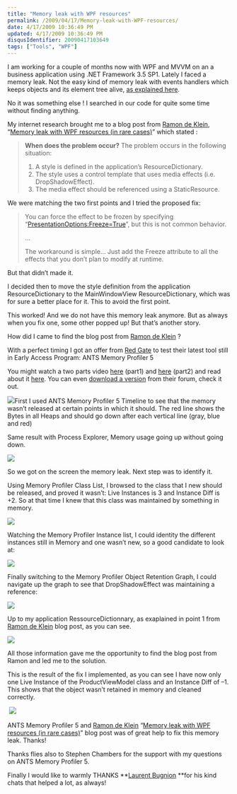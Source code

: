 ```yaml
---
title: "Memory leak with WPF resources"
permalink: /2009/04/17/Memory-leak-with-WPF-resources/
date: 4/17/2009 10:36:49 PM
updated: 4/17/2009 10:36:49 PM
disqusIdentifier: 20090417103649
tags: ["Tools", "WPF"]
---
```

I am working for a couple of months now with WPF and MVVM on an a business application using .NET Framework 3.5 SP1. Lately I faced a memory leak. Not the easy kind of memory leak with events handlers which keeps objects and its element tree alive, [as explained here](http://blogs.msdn.com/jgoldb/archive/2008/02/04/finding-memory-leaks-in-wpf-based-applications.aspx).

No it was something else ! I searched in our code for quite some time without finding anything.
<!-- more -->

My internet research brought me to a blog post from [Ramon de Klein](http://blog.ramondeklein.nl/?page_id=2), “[Memory leak with WPF resources (in rare cases)](http://blog.ramondeklein.nl/?p=58)” which stated :

> **When does the problem occur?**
> The problem occurs in the following situation:
> 
> 1.  A style is defined in the application’s ResourceDictionary.
> 2.  The style uses a control template that uses media effects (i.e. DropShadowEffect).
> 3.  The media effect should be referenced using a StaticResource.

We were matching the two first points and I tried the proposed fix:

> You can force the effect to be frozen by specifying “[PresentationOptions:Freeze=True](http://msdn.microsoft.com/en-us/library/aa970057.aspx)”, but this is not common behavior.
> 
> …
> 
> The workaround is simple… Just add the Freeze attribute to all the effects that you don’t plan to modify at runtime.

But that didn’t made it. 

I decided then to move the style definition from the application ResourceDictionary to the MainWindowView ResourceDictionary, which was for sure a better place for it. This to avoid the first point.

This worked! And we do not have this memory leak anymore. But as always when you fix one, some other popped up! But that’s another story.

How did I came to find the blog post from [Ramon de Klein](http://blog.ramondeklein.nl/?page_id=2) ?

With a perfect timing I got an offer from [Red Gate](http://www.red-gate.com/) to test their latest tool still in Early Access Program: ANTS Memory Profiler 5

You might watch a two parts video [here](http://www.youtube.com/watch?v=KwCZ_nlL3Z4) (part1) and [here](http://www.youtube.com/watch?v=WQFc735EXUg&feature=related) (part2) and read about it [here](http://www.simple-talk.com/community/blogs/bart/archive/2009/02/16/71980.aspx). You can even [download a version](http://www.red-gate.com/messageboard/viewforum.php?f=92) from their forum, check it out.

![](http://farm4.static.flickr.com/3329/3450207374_a0fe74063b_o.png)First I used ANTS Memory Profiler 5 Timeline to see that the memory wasn’t released at certain points in which it should. The red line shows the Bytes in all Heaps and should go down after each vertical line (gray, blue and red)

Same result with Process Explorer, Memory usage going up without going down.

![](http://farm4.static.flickr.com/3311/3450216006_7bf3410a31_o.png) 

So we got on the screen the memory leak. Next step was to identify it.

Using Memory Profiler Class List, I browsed to the class that I new should be released, and proved it wasn’t: Live Instances is 3 and Instance Diff is +2. So at that time I knew that this class was maintained by something in memory.

![](http://farm4.static.flickr.com/3340/3449407599_db94a25df2_o.png) 

Watching the Memory Profiler Instance list, I could identity the different instances still in Memory and one wasn’t new, so a good candidate to look at:

![](http://farm4.static.flickr.com/3313/3449416263_f1af7940e1_o.png) 

Finally switching to the Memory Profiler Object Retention Graph, I could navigate up the graph to see that DropShadowEffect was maintaining a reference:

![](http://farm4.static.flickr.com/3370/3449432719_8582e06387_o.png)

Up to my application RessourceDictionnary, as exaplained in point 1 from [Ramon de Klein](http://blog.ramondeklein.nl/?page_id=2) blog post, as you can see.

![](http://farm4.static.flickr.com/3388/3450251632_93039a9260_o.png) 

All those information gave me the opportunity to find the blog post from Ramon and led me to the solution.

This is the result of the fix I implemented, as you can see I have now only one Live Instance of the ProductViewModel class and an Instance Diff of –1. This shows that the object wasn’t retained in memory and cleaned correctly.

 ![](http://farm4.static.flickr.com/3583/3450276240_c347c4d280_o.png) 

ANTS Memory Profiler 5 and [Ramon de Klein](http://blog.ramondeklein.nl/?page_id=2) “[Memory leak with WPF resources (in rare cases)](http://blog.ramondeklein.nl/?p=58)” blog post was of great help to fix this memory leak. Thanks!

Thanks flies also to Stephen Chambers for the support with my questions on ANTS Memory Profiler 5.

Finally I would like to warmly THANKS **[Laurent Bugnion](http://www.galasoft.ch/) **for his kind chats that helped a lot, as always!
